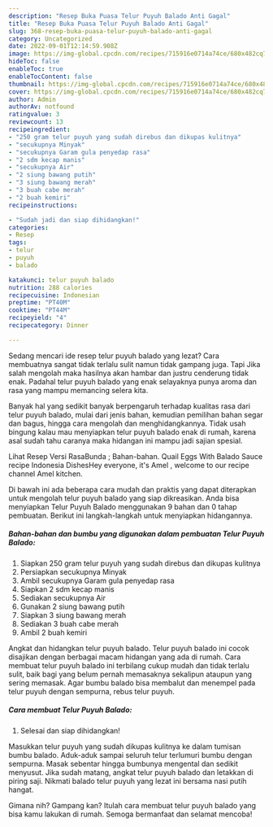 ```yaml
---
description: "Resep Buka Puasa Telur Puyuh Balado Anti Gagal"
title: "Resep Buka Puasa Telur Puyuh Balado Anti Gagal"
slug: 368-resep-buka-puasa-telur-puyuh-balado-anti-gagal
category: Uncategorized
date: 2022-09-01T12:14:59.908Z
image: https://img-global.cpcdn.com/recipes/715916e0714a74ce/680x482cq70/telur-puyuh-balado-foto-resep-utama.jpg
hideToc: false
enableToc: true
enableTocContent: false
thumbnail: https://img-global.cpcdn.com/recipes/715916e0714a74ce/680x482cq70/telur-puyuh-balado-foto-resep-utama.jpg
cover: https://img-global.cpcdn.com/recipes/715916e0714a74ce/680x482cq70/telur-puyuh-balado-foto-resep-utama.jpg
author: Admin
authorAv: notfound
ratingvalue: 3
reviewcount: 13
recipeingredient:
- "250 gram telur puyuh yang sudah direbus dan dikupas kulitnya"
- "secukupnya Minyak"
- "secukupnya Garam gula penyedap rasa"
- "2 sdm kecap manis"
- "secukupnya Air"
- "2 siung bawang putih"
- "3 siung bawang merah"
- "3 buah cabe merah"
- "2 buah kemiri"
recipeinstructions:

- "Sudah jadi dan siap dihidangkan!"
categories:
- Resep
tags:
- telur
- puyuh
- balado

katakunci: telur puyuh balado 
nutrition: 288 calories
recipecuisine: Indonesian
preptime: "PT40M"
cooktime: "PT44M"
recipeyield: "4"
recipecategory: Dinner

---
```



Sedang mencari ide resep telur puyuh balado yang lezat? Cara membuatnya sangat tidak terlalu sulit namun tidak gampang juga. Tapi Jika salah mengolah maka hasilnya akan hambar dan justru cenderung tidak enak. Padahal telur puyuh balado yang enak selayaknya punya aroma dan rasa yang mampu memancing selera kita.


Banyak hal yang sedikit banyak berpengaruh terhadap kualitas rasa dari telur puyuh balado, mulai dari jenis bahan, kemudian pemilihan bahan segar dan bagus, hingga cara mengolah dan menghidangkannya. Tidak usah bingung kalau mau menyiapkan telur puyuh balado enak di rumah, karena asal sudah tahu caranya maka hidangan ini mampu jadi sajian spesial.

Lihat Resep Versi RasaBunda ; Bahan-bahan. Quail Eggs With Balado Sauce recipe Indonesia DishesHey everyone, it&#39;s Amel , welcome to our recipe channel Amel kitchen.


Di bawah ini ada beberapa cara mudah dan praktis yang dapat diterapkan untuk mengolah telur puyuh balado yang siap dikreasikan. Anda bisa menyiapkan Telur Puyuh Balado menggunakan 9 bahan dan 0 tahap pembuatan. Berikut ini langkah-langkah untuk menyiapkan hidangannya.

<!--inarticleads1-->

##### Bahan-bahan dan bumbu yang digunakan dalam pembuatan Telur Puyuh Balado:

1. Siapkan 250 gram telur puyuh yang sudah direbus dan dikupas kulitnya
1. Persiapkan secukupnya Minyak
1. Ambil secukupnya Garam gula penyedap rasa
1. Siapkan 2 sdm kecap manis
1. Sediakan secukupnya Air
1. Gunakan 2 siung bawang putih
1. Siapkan 3 siung bawang merah
1. Sediakan 3 buah cabe merah
1. Ambil 2 buah kemiri


Angkat dan hidangkan telur puyuh balado. Telur puyuh balado ini cocok disajikan dengan berbagai macam hidangan yang ada di rumah. Cara membuat telur puyuh balado ini terbilang cukup mudah dan tidak terlalu sulit, baik bagi yang belum pernah memasaknya sekalipun ataupun yang sering memasak. Agar bumbu balado bisa membalut dan menempel pada telur puyuh dengan sempurna, rebus telur puyuh. 

<!--inarticleads2-->

##### Cara membuat Telur Puyuh Balado:


1. Selesai dan siap dihidangkan!

Masukkan telur puyuh yang sudah dikupas kulitnya ke dalam tumisan bumbu balado. Aduk-aduk sampai seluruh telur terlumuri bumbu dengan sempurna. Masak sebentar hingga bumbunya mengental dan sedikit menyusut. Jika sudah matang, angkat telur puyuh balado dan letakkan di piring saji. Nikmati balado telur puyuh yang lezat ini bersama nasi putih hangat. 

Gimana nih? Gampang kan? Itulah cara membuat telur puyuh balado yang bisa kamu lakukan di rumah. Semoga bermanfaat dan selamat mencoba!
